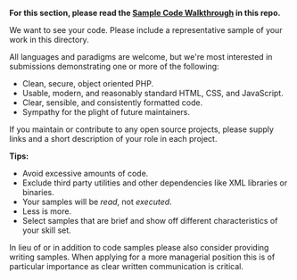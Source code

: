 **For this section, please read the [Sample Code Walkthrough](https://github.com/adrifloresm/hacker-application/blob/branch_adrianaflores/code/SampleCodeWalkThrough.md) in this repo.**

We want to see your code. Please include a representative sample of your
work in this directory.

All languages and paradigms are welcome, but we're most interested in
submissions demonstrating one or more of the following:

  - Clean, secure, object oriented PHP.
  - Usable, modern, and reasonably standard HTML, CSS, and JavaScript.
  - Clear, sensible, and consistently formatted code.
  - Sympathy for the plight of future maintainers.

If you maintain or contribute to any open source projects, please supply links
and a short description of your role in each project.

**Tips:**

 * Avoid excessive amounts of code.
 * Exclude third party utilities and other dependencies like XML libraries or binaries.
 * Your samples will be *read*, not *executed*.
 * Less is more.
 * Select samples that are brief and show off different characteristics of your skill set.

In lieu of or in addition to code samples please also consider providing writing samples.
When applying for a more managerial position this is of particular importance as
clear written communication is critical.
